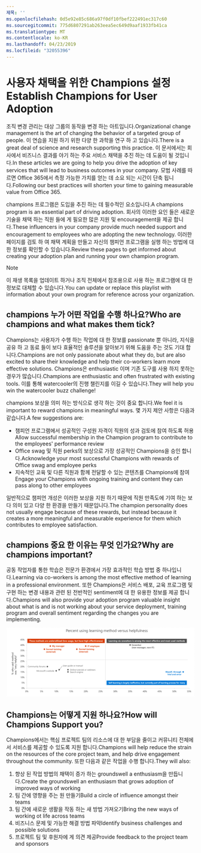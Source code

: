 ```yaml
---
제목: ''
ms.openlocfilehash: 0d5e92e85c686a97f0df10fbef222491ec317c60
ms.sourcegitcommit: 775d6807291ab263eea5ec649d9aaf1933fb41ca
ms.translationtype: MT
ms.contentlocale: ko-KR
ms.lasthandoff: 04/23/2019
ms.locfileid: "32055396"
---
```

# <a name="establish-champions-for-user-adoption"></a><span data-ttu-id="3cca4-102">사용자 채택을 위한 Champions 설정</span><span class="sxs-lookup"><span data-stu-id="3cca4-102">Establish Champions for User Adoption</span></span> 

<span data-ttu-id="3cca4-103">조직 변경 관리는 대상 그룹의 동작을 변경 하는 아트입니다.</span><span class="sxs-lookup"><span data-stu-id="3cca4-103">Organizational change management is the art of changing the behavior of a targeted group of people.</span></span> <span data-ttu-id="3cca4-104">이 연습을 지원 하기 위한 다양 한 과학을 연구 하 고 있습니다.</span><span class="sxs-lookup"><span data-stu-id="3cca4-104">There is a great deal of science and research supporting this practice.</span></span> <span data-ttu-id="3cca4-105">이 문서에서는 회사에서 비즈니스 결과를 야기 하는 주요 서비스 채택을 추진 하는 데 도움이 될 것입니다.</span><span class="sxs-lookup"><span data-stu-id="3cca4-105">In these articles we are going to help you drive the adoption of key services that will lead to business outcomes in your company.</span></span>  <span data-ttu-id="3cca4-106">모범 사례를 따르면 Office 365에서 측정 가능한 가치를 얻는 데 소요 되는 시간이 단축 됩니다.</span><span class="sxs-lookup"><span data-stu-id="3cca4-106">Following our best practices will shorten your time to gaining measurable value from Office 365.</span></span>  

<span data-ttu-id="3cca4-107">champions 프로그램은 도입을 추진 하는 데 필수적인 요소입니다.</span><span class="sxs-lookup"><span data-stu-id="3cca4-107">A champions program is an essential part of driving adoption.</span></span> <span data-ttu-id="3cca4-108">회사의 이러한 요인 들은 새로운 기술을 채택 하는 직원 들에 게 필요한 많은 지원 및 encouragement을 제공 합니다.</span><span class="sxs-lookup"><span data-stu-id="3cca4-108">These influencers in your company provide much needed support and encouragement to employees who are adopting the new technology.</span></span> <span data-ttu-id="3cca4-109">이러한 페이지를 검토 하 여 채택 계획을 만들고 자신의 챔피언 프로그램을 실행 하는 방법에 대 한 정보를 확인할 수 있습니다.</span><span class="sxs-lookup"><span data-stu-id="3cca4-109">Review these pages to get informed about creating your adoption plan and running your own champion program.</span></span> 

> [!NOTE]
> <span data-ttu-id="3cca4-110">이 재생 목록을 업데이트 하거나 조직 전체에서 참조용으로 사용 하는 프로그램에 대 한 정보로 대체할 수 있습니다.</span><span class="sxs-lookup"><span data-stu-id="3cca4-110">You can update or replace this playlist with information about your own program for reference across your organization.</span></span>

## <a name="who-are-champions-and-what-makes-them-tick"></a><span data-ttu-id="3cca4-111">champions 누가 어떤 작업을 수행 하나요?</span><span class="sxs-lookup"><span data-stu-id="3cca4-111">Who are champions and what makes them tick?</span></span>

<span data-ttu-id="3cca4-112">Champions는 사용자가 수행 하는 작업에 대 한 정보를 passionate 뿐 아니라, 지식을 공유 하 고 동료 들이 보다 효율적인 솔루션을 알아보기 위해 도움을 주는 것도 기대 합니다.</span><span class="sxs-lookup"><span data-stu-id="3cca4-112">Champions are not only passionate about what they do, but are also excited to share their knowledge and help their co-workers learn more effective solutions.</span></span> <span data-ttu-id="3cca4-113">Champions은 enthusiastic 이며 기존 도구를 사용 하지 못하는 경우가 많습니다.</span><span class="sxs-lookup"><span data-stu-id="3cca4-113">Champions are enthusiastic and often frustrated with existing tools.</span></span> <span data-ttu-id="3cca4-114">이를 통해 watercooler의 진행 챌린지를 이길 수 있습니다.</span><span class="sxs-lookup"><span data-stu-id="3cca4-114">They will help you win the watercooler buzz challenge!</span></span>  

<span data-ttu-id="3cca4-115">champions 보상을 의미 하는 방식으로 생각 하는 것이 중요 합니다.</span><span class="sxs-lookup"><span data-stu-id="3cca4-115">We feel it is important to reward champions in meaningful ways.</span></span> <span data-ttu-id="3cca4-116">몇 가지 제안 사항은 다음과 같습니다.</span><span class="sxs-lookup"><span data-stu-id="3cca4-116">A few suggestions are:</span></span>

- <span data-ttu-id="3cca4-117">챔피언 프로그램에서 성공적인 구성원 자격이 직원의 성과 검토에 참여 하도록 허용</span><span class="sxs-lookup"><span data-stu-id="3cca4-117">Allow successful membership in the Champion program to contribute to the employees' performance review</span></span>
- <span data-ttu-id="3cca4-118">Office swag 및 직원 perks의 보상으로 가장 성공적인 Champions을 승인 합니다.</span><span class="sxs-lookup"><span data-stu-id="3cca4-118">Acknowledge your most successful Champions with rewards of Office swag and employee perks</span></span>  
- <span data-ttu-id="3cca4-119">지속적인 교육 및 다른 직원과 함께 전달할 수 있는 콘텐츠를 Champions에 참여</span><span class="sxs-lookup"><span data-stu-id="3cca4-119">Engage your Champions with ongoing training and content they can pass along to other employees</span></span> 

<span data-ttu-id="3cca4-120">일반적으로 챔피언 개성은 이러한 보상을 지원 하기 때문에 직원 만족도에 기여 하는 보다 의미 있고 다양 한 환경을 만들기 때문입니다.</span><span class="sxs-lookup"><span data-stu-id="3cca4-120">The champion personality does not usually engage because of these rewards, but instead because it creates a more meaningful and measurable experience for them which contributes to employee satisfaction.</span></span> 

## <a name="why-are-champions-important"></a><span data-ttu-id="3cca4-121">champions 중요 한 이유는 무엇 인가요?</span><span class="sxs-lookup"><span data-stu-id="3cca4-121">Why are champions important?</span></span> 

<span data-ttu-id="3cca4-122">공동 작업자를 통한 학습은 전문가 환경에서 가장 효과적인 학습 방법 중 하나입니다.</span><span class="sxs-lookup"><span data-stu-id="3cca4-122">Learning via co-workers is among the most effective method of learning in a professional environment.</span></span> <span data-ttu-id="3cca4-123">또한 Champions은 서비스 배포, 교육 프로그램 및 구현 하는 변경 내용과 관련 된 전반적인 sentiment에 대 한 유용한 정보를 제공 합니다.</span><span class="sxs-lookup"><span data-stu-id="3cca4-123">Champions will also provide your adoption program valuable insight about what is and is not working about your service deployment, training program and overall sentiment regarding the changes you are implementing.</span></span>  

![학습 방법 및 helpfulness 사용 비율](media/champstats.png)

## <a name="how-will-champions-support-you"></a><span data-ttu-id="3cca4-125">Champions는 어떻게 지원 하나요?</span><span class="sxs-lookup"><span data-stu-id="3cca4-125">How will Champions Support you?</span></span>

<span data-ttu-id="3cca4-126">Champions에서는 핵심 프로젝트 팀의 리소스에 대 한 부담을 줄이고 커뮤니티 전체에서 서비스를 제공할 수 있도록 지원 합니다.</span><span class="sxs-lookup"><span data-stu-id="3cca4-126">Champions will help reduce the strain on the resources of the core project team, and help drive engagement throughout the community.</span></span> <span data-ttu-id="3cca4-127">또한 다음과 같은 작업을 수행 합니다.</span><span class="sxs-lookup"><span data-stu-id="3cca4-127">They will also:</span></span>

1. <span data-ttu-id="3cca4-128">향상 된 작업 방법의 채택이 증가 하는 groundswell a enthusiasm을 만듭니다.</span><span class="sxs-lookup"><span data-stu-id="3cca4-128">Create the groundswell an enthusiasm that grows adoption of improved ways of working</span></span>
1. <span data-ttu-id="3cca4-129">팀 간에 영향을 주는 원 만들기</span><span class="sxs-lookup"><span data-stu-id="3cca4-129">Build a circle of influence amongst their teams</span></span>
1. <span data-ttu-id="3cca4-130">팀 간에 새로운 생활을 작동 하는 새 방법 가져오기</span><span class="sxs-lookup"><span data-stu-id="3cca4-130">Bring the new ways of working ot life across teams</span></span>
1. <span data-ttu-id="3cca4-131">비즈니스 문제 및 가능한 해결 방법 파악</span><span class="sxs-lookup"><span data-stu-id="3cca4-131">Identify business challenges and possible solutions</span></span>
1. <span data-ttu-id="3cca4-132">프로젝트 팀 및 후원자에 게 의견 제공</span><span class="sxs-lookup"><span data-stu-id="3cca4-132">Provide feedback to the project team and sponsors</span></span>
